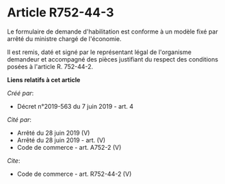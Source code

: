 # Article R752-44-3

Le formulaire de demande d'habilitation est conforme à un modèle fixé par arrêté du ministre chargé de l'économie. 

Il est remis, daté et signé par le représentant légal de l'organisme demandeur et accompagné des pièces justifiant du respect
des conditions posées à l'article R. 752-44-2.

**Liens relatifs à cet article**

_Créé par_:

  - Décret n°2019-563 du 7 juin 2019 - art. 4

_Cité par_:

  - Arrêté du 28 juin 2019 (V)
  - Arrêté du 28 juin 2019 - art. (V)
  - Code de commerce - art. A752-2 (V)

_Cite_:

  - Code de commerce - art. R752-44-2 (V)
